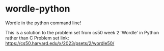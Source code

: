 # wordle-python
Wordle in the python command line!

This is a solution to the problem set from cs50 week 2 'Wordle' in Python rather than C
Problem set link: https://cs50.harvard.edu/x/2023/psets/2/wordle50/

